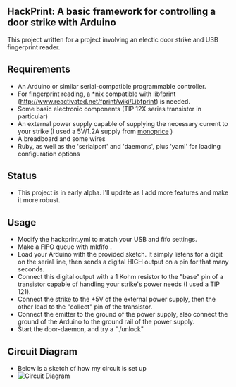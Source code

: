 HackPrint: A basic framework for controlling a door strike with Arduino
-----------------------------------------------------------------------

This project written for a project involving an electic door strike and USB fingerprint reader.

## Requirements

* An Arduino or similar serial-compatible programmable controller.
* For fingerprint reading, a *nix compatible with libfprint (http://www.reactivated.net/fprint/wiki/Libfprint) is needed.
* Some basic electronic components (TIP 12X series transistor in particular)
* An external power supply capable of supplying the necessary current to your strike (I used a 5V/1.2A supply from [monoprice](http://www.monoprice.com/products/product.asp?c_id=104&cp_id=10420&cs_id=1042001&p_id=2220&seq=1&format=2) )
* A breadboard and some wires
* Ruby, as well as the 'serialport' and 'daemons', plus 'yaml' for loading configuration options

## Status

* This project is in early alpha. I'll update as I add more features and make it more robust.

## Usage

* Modify the hackprint.yml to match your USB and fifo settings.
* Make a FIFO queue with mkfifo <pipe name>.
* Load your Arduino with the provided sketch. It simply listens for a digit on the serial line, then sends a digital HIGH output on a pin for that many seconds.
* Connect this digital output with a 1 Kohm resistor to the "base" pin of a transistor capable of handling your strike's power needs (I used a TIP 121).
* Connect the strike to the +5V of the external power supply, then the other lead to the "collect" pin of the transistor.
* Connect the emitter to the ground of the power supply, also connect the ground of the Arduino to the ground rail of the power supply.
* Start the door-daemon, and try a "./unlock"

## Circuit Diagram

* Below is a sketch of how my circuit is set up
* ![Circuit Diagram](http://github.com/sectioneight/hackprint/raw/master/circuit-diagram.png)
